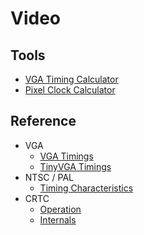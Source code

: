 # Video

## Tools

* [VGA Timing Calculator](https://www.epanorama.net/faq/vga2rgb/calc.html)
* [Pixel Clock Calculator](https://www.monitortests.com/pixelclock.php)

## Reference

* VGA
  * [VGA Timings](http://martin.hinner.info/vga/timing.html)
  * [TinyVGA Timings](http://www.tinyvga.com/vga-timing)
* NTSC / PAL
  * [Timing Characteristics](http://www.kolumbus.fi/pami1/video/pal_ntsc.html)
* CRTC
  * [Operation](http://www.6502.org/users/andre/hwinfo/crtc/crtc.html)
  * [Internals](http://www.6502.org/users/andre/hwinfo/crtc/internals/index.html)
